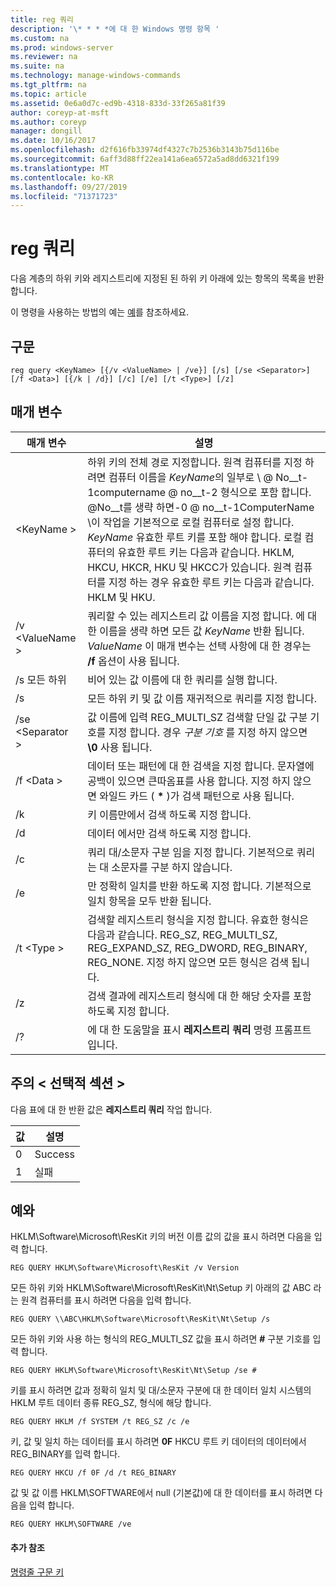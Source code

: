 ```yaml
---
title: reg 쿼리
description: '\* * * *에 대 한 Windows 명령 항목 '
ms.custom: na
ms.prod: windows-server
ms.reviewer: na
ms.suite: na
ms.technology: manage-windows-commands
ms.tgt_pltfrm: na
ms.topic: article
ms.assetid: 0e6a0d7c-ed9b-4318-833d-33f265a81f39
author: coreyp-at-msft
ms.author: coreyp
manager: dongill
ms.date: 10/16/2017
ms.openlocfilehash: d2f616fb33974df4327c7b2536b3143b75d116be
ms.sourcegitcommit: 6aff3d88ff22ea141a6ea6572a5ad8dd6321f199
ms.translationtype: MT
ms.contentlocale: ko-KR
ms.lasthandoff: 09/27/2019
ms.locfileid: "71371723"
---
```

# <a name="reg-query"></a>reg 쿼리



다음 계층의 하위 키와 레지스트리에 지정된 된 하위 키 아래에 있는 항목의 목록을 반환 합니다.

이 명령을 사용하는 방법의 예는 [예](#BKMK_examples)를 참조하세요.

## <a name="syntax"></a>구문

```
reg query <KeyName> [{/v <ValueName> | /ve}] [/s] [/se <Separator>] [/f <Data>] [{/k | /d}] [/c] [/e] [/t <Type>] [/z]
```

## <a name="parameters"></a>매개 변수

|매개 변수|설명|
|---------|-----------|
|\<KeyName >|하위 키의 전체 경로 지정합니다. 원격 컴퓨터를 지정 하려면 컴퓨터 이름을 *KeyName*의 일부로 \\ @ No__t-1computername @ no__t-2 형식으로 포함 합니다. @No__t를 생략 하면-0 @ no__t-1ComputerName \이 작업을 기본적으로 로컬 컴퓨터로 설정 합니다. *KeyName* 유효한 루트 키를 포함 해야 합니다. 로컬 컴퓨터의 유효한 루트 키는 다음과 같습니다. HKLM, HKCU, HKCR, HKU 및 HKCC가 있습니다. 원격 컴퓨터를 지정 하는 경우 유효한 루트 키는 다음과 같습니다. HKLM 및 HKU.|
|/v \<ValueName >|쿼리할 수 있는 레지스트리 값 이름을 지정 합니다. 에 대 한 이름을 생략 하면 모든 값 *KeyName* 반환 됩니다. *ValueName* 이 매개 변수는 선택 사항에 대 한 경우는 **/f** 옵션이 사용 됩니다.|
|/s 모든 하위|비어 있는 값 이름에 대 한 쿼리를 실행 합니다.|
|/s|모든 하위 키 및 값 이름 재귀적으로 쿼리를 지정 합니다.|
|/se \<Separator >|값 이름에 입력 REG_MULTI_SZ 검색할 단일 값 구분 기호를 지정 합니다. 경우 *구분 기호* 를 지정 하지 않으면 **\0** 사용 됩니다.|
|/f \<Data >|데이터 또는 패턴에 대 한 검색을 지정 합니다. 문자열에 공백이 있으면 큰따옴표를 사용 합니다. 지정 하지 않으면 와일드 카드 ( **&#42;** )가 검색 패턴으로 사용 됩니다.|
|/k|키 이름만에서 검색 하도록 지정 합니다.|
|/d|데이터 에서만 검색 하도록 지정 합니다.|
|/c|쿼리 대/소문자 구분 임을 지정 합니다. 기본적으로 쿼리는 대 소문자를 구분 하지 않습니다.|
|/e|만 정확히 일치를 반환 하도록 지정 합니다. 기본적으로 일치 항목을 모두 반환 됩니다.|
|/t \<Type >|검색할 레지스트리 형식을 지정 합니다. 유효한 형식은 다음과 같습니다. REG_SZ, REG_MULTI_SZ, REG_EXPAND_SZ, REG_DWORD, REG_BINARY, REG_NONE. 지정 하지 않으면 모든 형식은 검색 됩니다.|
|/z|검색 결과에 레지스트리 형식에 대 한 해당 숫자를 포함 하도록 지정 합니다.|
|/?|에 대 한 도움말을 표시 **레지스트리 쿼리** 명령 프롬프트입니다.|

## <a name="remarks-optional-section"></a>주의 \< 선택적 섹션 >

다음 표에 대 한 반환 값은 **레지스트리 쿼리** 작업 합니다.

|값|설명|
|-----|-----------|
|0|Success|
|1|실패|

## <a name="BKMK_examples"></a>예와

HKLM\Software\Microsoft\ResKit 키의 버전 이름 값의 값을 표시 하려면 다음을 입력 합니다.
```
REG QUERY HKLM\Software\Microsoft\ResKit /v Version
```
모든 하위 키와 HKLM\Software\Microsoft\ResKit\Nt\Setup 키 아래의 값 ABC 라는 원격 컴퓨터를 표시 하려면 다음을 입력 합니다.
```
REG QUERY \\ABC\HKLM\Software\Microsoft\ResKit\Nt\Setup /s
```
모든 하위 키와 사용 하는 형식의 REG_MULTI_SZ 값을 표시 하려면 **#** 구분 기호를 입력 합니다.
```
REG QUERY HKLM\Software\Microsoft\ResKit\Nt\Setup /se #
```
키를 표시 하려면 값과 정확히 일치 및 대/소문자 구분에 대 한 데이터 일치 시스템의 HKLM 루트 데이터 종류 REG_SZ, 형식에 해당 합니다.
```
REG QUERY HKLM /f SYSTEM /t REG_SZ /c /e
```
키, 값 및 일치 하는 데이터를 표시 하려면 **0F** HKCU 루트 키 데이터의 데이터에서 REG_BINARY를 입력 합니다.
```
REG QUERY HKCU /f 0F /d /t REG_BINARY
```
값 및 값 이름 HKLM\SOFTWARE에서 null (기본값)에 대 한 데이터를 표시 하려면 다음을 입력 합니다.
```
REG QUERY HKLM\SOFTWARE /ve
```

#### <a name="additional-references"></a>추가 참조

[명령줄 구문 키](command-line-syntax-key.md)
